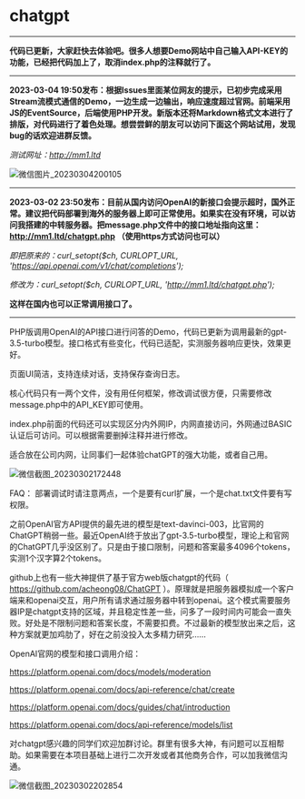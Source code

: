# chatgpt
------
**代码已更新，大家赶快去体验吧。很多人想要Demo网站中自己输入API-KEY的功能，已经把代码加上了，取消index.php的注释就行了。**

------

**2023-03-04 19:50发布：根据Issues里面某位网友的提示，已初步完成采用Stream流模式通信的Demo，一边生成一边输出，响应速度超过官网。前端采用JS的EventSource，后端使用PHP开发。新版本还将Markdown格式文本进行了排版，对代码进行了着色处理。想尝尝鲜的朋友可以访问下面这个网站试用，发现bug的话欢迎进群反馈。**

*测试网址：http://mm1.ltd*

![微信图片_20230304200105](https://user-images.githubusercontent.com/5563148/222899925-c8cbdd67-2560-4853-af44-cf45fe7725d9.png)

------

**2023-03-02 23:50发布：目前从国内访问OpenAI的新接口会提示超时，国外正常。建议把代码部署到海外的服务器上即可正常使用。如果实在没有环境，可以访问我搭建的中转服务器。把message.php文件中的接口地址指向这里：http://mm1.ltd/chatgpt.php （使用https方式访问也可以）**

*即把原来的：curl_setopt($ch, CURLOPT_URL, 'https://api.openai.com/v1/chat/completions');*

*修改为：curl_setopt($ch, CURLOPT_URL, 'http://mm1.ltd/chatgpt.php');*

**这样在国内也可以正常调用接口了。**

------


PHP版调用OpenAI的API接口进行问答的Demo，代码已更新为调用最新的gpt-3.5-turbo模型。接口格式有些变化，代码已适配，实测服务器响应更快，效果更好。

页面UI简洁，支持连续对话，支持保存查询日志。

核心代码只有一两个文件，没有用任何框架，修改调试很方便，只需要修改message.php中的API_KEY即可使用。

index.php前面的代码还可以实现区分内外网IP，内网直接访问，外网通过BASIC认证后可访问。可以根据需要删掉注释并进行修改。

适合放在公司内网，让同事们一起体验chatGPT的强大功能，或者自己用。

![微信截图_20230302172448](https://user-images.githubusercontent.com/5563148/222393529-f21d8db3-0079-4062-bd0f-677d5f40aadc.png)


FAQ：
部署调试时请注意两点，一个是要有curl扩展，一个是chat.txt文件要有写权限。

之前OpenAI官方API提供的最先进的模型是text-davinci-003，比官网的ChatGPT稍弱一些。最近OpenAI终于放出了gpt-3.5-turbo模型，理论上和官网的ChatGPT几乎没区别了。只是由于接口限制，问题和答案最多4096个tokens，实测1个汉字算2个tokens。

github上也有一些大神提供了基于官方web版chatgpt的代码（ https://github.com/acheong08/ChatGPT ）。原理就是把服务器模拟成一个客户端来和openai交互，用户所有请求通过服务器中转到openai。这个模式需要服务器IP是chatgpt支持的区域，并且稳定性差一些，问多了一段时间内可能会一直失败。好处是不限制问题和答案长度，不需要扣费。不过最新的模型放出来之后，这种方案就更加鸡肋了，好在之前没投入太多精力研究……

OpenAI官网的模型和接口调用介绍：

https://platform.openai.com/docs/models/moderation

https://platform.openai.com/docs/api-reference/chat/create

https://platform.openai.com/docs/guides/chat/introduction

https://platform.openai.com/docs/api-reference/models/list


对chatgpt感兴趣的同学们欢迎加群讨论。群里有很多大神，有问题可以互相帮助。如果需要在本项目基础上进行二次开发或者其他商务合作，可以加我微信沟通。

![微信截图_20230302202854](https://user-images.githubusercontent.com/5563148/222429139-f71c6bd3-8145-4038-9cd5-8654c7cf77c1.png)


